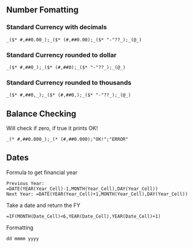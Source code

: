 ## Number Fomatting

### Standard Currency with decimals
```
_($* #,##0.00_);_($* (#,##0.00);_($* "-"??_);_(@_)
```

### Standard Currency rounded to dollar
```
_($* #,##0_);_($* (#,##0);_($* "-"??_);_(@_)
```

### Standard Currency rounded to thousands
```
_($* #,##0,_);_($* (#,##0,);_($* "-"??_);_(@_)
```

## Balance Checking

Will check if zero, if true it prints OK!
```
_(* #,##0.000_);_(* (#,##0.000);"OK!";"ERROR"
```

## Dates

Formula to get financial year
```
Previous Year: =DATE(YEAR(Year_Cell)-1,MONTH(Year_Cell),DAY(Year_Cell)) 
Next Year: =DATE(YEAR(Year_Cell)+1,MONTH(Year_Cell),DAY(Year_Cell)) 
```

Take a date and return the FY
```
=IF(MONTH(Date_Cell)<6,YEAR(Date_Cell),YEAR(Date_Cell)+1)
```

Formatting
```
dd mmmm yyyy
```

